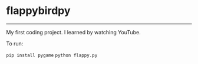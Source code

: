 # flappybirdpy
---

My first coding project. I learned by watching YouTube.

To run:

`pip install pygame`
`python flappy.py`